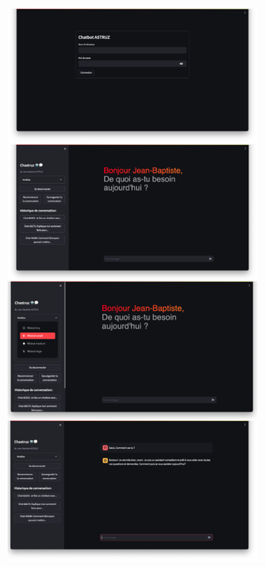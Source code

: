 ![alt text](https://github.com/jbastruz/Chatbot/blob/main/Screenshot/Captured’écran2024-03-01à16.02.35.png?raw=true)
![alt text](https://github.com/jbastruz/Chatbot/blob/main/Screenshot/Captured’écran2024-03-01à15.35.32.png?raw=true)
![alt text](https://github.com/jbastruz/Chatbot/blob/main/Screenshot/Captured’écran2024-03-01à15.35.44.png?raw=true)
![alt text](https://github.com/jbastruz/Chatbot/blob/main/Screenshot/Captured’écran2024-03-01à15.36.07.png?raw=true)
